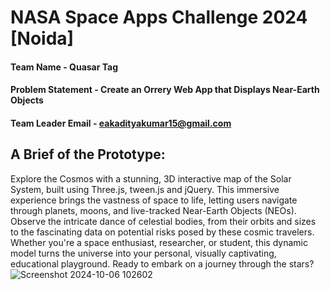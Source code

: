 # NASA Space Apps Challenge 2024 [Noida]

#### Team Name - Quasar Tag
#### Problem Statement - Create an Orrery Web App that Displays Near-Earth Objects
#### Team Leader Email -  eakadityakumar15@gmail.com

## A Brief of the Prototype:

Explore the Cosmos with a stunning, 3D interactive map of the Solar
System, built using Three.js, tween.js and jQuery. This immersive experience brings
the vastness of space to life, letting users navigate through planets, moons,
and live-tracked Near-Earth Objects (NEOs). Observe the intricate dance
of celestial bodies, from their orbits and sizes to the fascinating data on
potential risks posed by these cosmic travelers. Whether you're a space
enthusiast, researcher, or student, this dynamic model turns the universe
into your personal, visually captivating, educational playground. Ready to
embark on a journey through the stars?
![Screenshot 2024-10-06 102602](https://github.com/user-attachments/assets/98a2d13a-b132-43f1-aca2-fcb6b2d9785a)

